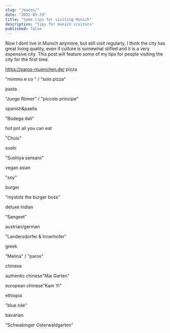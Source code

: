 ```yaml
---
slug: "/macos/"
date: "2022-05-29"
title: "Some tips for visiting Munich"
description: "tips for munich visitors"
published: false
---
```


Now I dont live in Munich anymore, but still visit regularly. I think the city has great living quality, even if culture is somewhat stifled and it is a very expensive city.
This post will feature some of my tips for people visiting the city for the first time. 


https://paros-muenchen.de/
pizza

"mimmo e co " / "solo pizza"

pasta

"Junge Römer" / "piccolo principe" 

spanish&paella

"Bodega dali"

hot pot all you can eat

"Chois" 

sushi

"Sushiya sansaro"

vegan asian

"soy"

burger

"mystolz the burger boss"

deluxe indian 

"Sangeet"

austrian/german

"Landersdorfer & Innerhofer"

greek

"Melina" / "paros"

chinese 

authentic chinese"Mai Garten"

european chinese"Kam Yi"

ethiopia

"blue nile"

bavarian

"Schwabinger Osterwaldgarten"